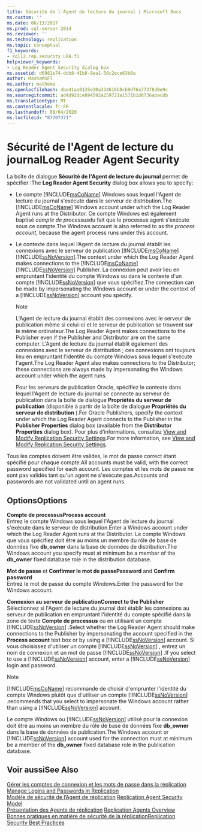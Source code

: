 ```yaml
---
title: Sécurité de l’Agent de lecture du journal | Microsoft Docs
ms.custom: ''
ms.date: 06/13/2017
ms.prod: sql-server-2014
ms.reviewer: ''
ms.technology: replication
ms.topic: conceptual
f1_keywords:
- sql12.rep.security.LRA.f1
helpviewer_keywords:
- Log Reader Agent Security dialog box
ms.assetid: d6981e74-ddb8-41b8-9ea1-56c2ece63b8a
author: MashaMSFT
ms.author: mathoma
ms.openlocfilehash: 4be41aa9135e20a334616b9cb9d76a773f8d0e9c
ms.sourcegitcommit: ad4d92dce894592a259721a1571b1d8736abacdb
ms.translationtype: MT
ms.contentlocale: fr-FR
ms.lasthandoff: 08/04/2020
ms.locfileid: "87707371"
---
```

# <a name="log-reader-agent-security"></a><span data-ttu-id="4fa28-102">Sécurité de l'Agent de lecture du journal</span><span class="sxs-lookup"><span data-stu-id="4fa28-102">Log Reader Agent Security</span></span>
  <span data-ttu-id="4fa28-103">La boîte de dialogue **Sécurité de l'Agent de lecture du journal** permet de spécifier :</span><span class="sxs-lookup"><span data-stu-id="4fa28-103">The **Log Reader Agent Security** dialog box allows you to specify:</span></span>  
  
-   <span data-ttu-id="4fa28-104">Le compte [!INCLUDE[msCoName](../../includes/msconame-md.md)] Windows sous lequel l'Agent de lecture du journal s'exécute dans le serveur de distribution.</span><span class="sxs-lookup"><span data-stu-id="4fa28-104">The [!INCLUDE[msCoName](../../includes/msconame-md.md)] Windows account under which the Log Reader Agent runs at the Distributor.</span></span> <span data-ttu-id="4fa28-105">Ce compte Windows est également baptisé *compte de processus*du fait que le processus agent s'exécute sous ce compte.</span><span class="sxs-lookup"><span data-stu-id="4fa28-105">The Windows account is also referred to as the *process account*, because the agent process runs under this account.</span></span>  
  
-   <span data-ttu-id="4fa28-106">Le contexte dans lequel l’Agent de lecture du journal établit les connexions avec le serveur de publication [!INCLUDE[msCoName](../../includes/msconame-md.md)] [!INCLUDE[ssNoVersion](../../includes/ssnoversion-md.md)].</span><span class="sxs-lookup"><span data-stu-id="4fa28-106">The context under which the Log Reader Agent makes connections to the [!INCLUDE[msCoName](../../includes/msconame-md.md)] [!INCLUDE[ssNoVersion](../../includes/ssnoversion-md.md)] Publisher.</span></span> <span data-ttu-id="4fa28-107">La connexion peut avoir lieu en empruntant l'identité du compte Windows ou dans le contexte d'un compte [!INCLUDE[ssNoVersion](../../includes/ssnoversion-md.md)] que vous spécifiez.</span><span class="sxs-lookup"><span data-stu-id="4fa28-107">The connection can be made by impersonating the Windows account or under the context of a [!INCLUDE[ssNoVersion](../../includes/ssnoversion-md.md)] account you specify.</span></span>  
  
    > [!NOTE]  
    >  <span data-ttu-id="4fa28-108">L'Agent de lecture du journal établit des connexions avec le serveur de publication même si celui-ci et le serveur de publication se trouvent sur le même ordinateur.</span><span class="sxs-lookup"><span data-stu-id="4fa28-108">The Log Reader Agent makes connections to the Publisher even if the Publisher and Distributor are on the same computer.</span></span> <span data-ttu-id="4fa28-109">L'Agent de lecture du journal établit également des connexions avec le serveur de distribution ; ces connexions ont toujours lieu en empruntant l'identité du compte Windows sous lequel s'exécute l'agent.</span><span class="sxs-lookup"><span data-stu-id="4fa28-109">The Log Reader Agent also makes connections to the Distributor; these connections are always made by impersonating the Windows account under which the agent runs.</span></span>  
  
     <span data-ttu-id="4fa28-110">Pour les serveurs de publication Oracle, spécifiez le contexte dans lequel l'Agent de lecture du journal se connecte au serveur de publication dans la boîte de dialogue **Propriétés du serveur de publication** (disponible à partir de la boîte de dialogue **Propriétés du serveur de distribution** ).</span><span class="sxs-lookup"><span data-stu-id="4fa28-110">For Oracle Publishers, specify the context under which the Log Reader Agent connects to the Publisher in the **Publisher Properties** dialog box (available from the **Distributor Properties** dialog box).</span></span> <span data-ttu-id="4fa28-111">Pour plus d’informations, consultez [View and Modify Replication Security Settings](security/view-and-modify-replication-security-settings.md).</span><span class="sxs-lookup"><span data-stu-id="4fa28-111">For more information, see [View and Modify Replication Security Settings](security/view-and-modify-replication-security-settings.md).</span></span>  
  
 <span data-ttu-id="4fa28-112">Tous les comptes doivent être valides, le mot de passe correct étant spécifié pour chaque compte.</span><span class="sxs-lookup"><span data-stu-id="4fa28-112">All accounts must be valid, with the correct password specified for each account.</span></span> <span data-ttu-id="4fa28-113">Les comptes et les mots de passe ne sont pas validés tant qu'un agent ne s'exécute pas.</span><span class="sxs-lookup"><span data-stu-id="4fa28-113">Accounts and passwords are not validated until an agent runs.</span></span>  
  
## <a name="options"></a><span data-ttu-id="4fa28-114">Options</span><span class="sxs-lookup"><span data-stu-id="4fa28-114">Options</span></span>  
 <span data-ttu-id="4fa28-115">**Compte de processus**</span><span class="sxs-lookup"><span data-stu-id="4fa28-115">**Process account**</span></span>  
 <span data-ttu-id="4fa28-116">Entrez le compte Windows sous lequel l'Agent de lecture du journal s'exécute dans le serveur de distribution.</span><span class="sxs-lookup"><span data-stu-id="4fa28-116">Enter a Windows account under which the Log Reader Agent runs at the Distributor.</span></span> <span data-ttu-id="4fa28-117">Le compte Windows que vous spécifiez doit être au moins un membre du rôle de base de données fixe **db_owner** dans la base de données de distribution.</span><span class="sxs-lookup"><span data-stu-id="4fa28-117">The Windows account you specify must at minimum be a member of the **db_owner** fixed database role in the distribution database.</span></span>  
  
 <span data-ttu-id="4fa28-118">**Mot de passe** et **Confirmer le mot de passe**</span><span class="sxs-lookup"><span data-stu-id="4fa28-118">**Password** and **Confirm password**</span></span>  
 <span data-ttu-id="4fa28-119">Entrez le mot de passe du compte Windows.</span><span class="sxs-lookup"><span data-stu-id="4fa28-119">Enter the password for the Windows account.</span></span>  
  
 <span data-ttu-id="4fa28-120">**Connexion au serveur de publication**</span><span class="sxs-lookup"><span data-stu-id="4fa28-120">**Connect to the Publisher**</span></span>  
 <span data-ttu-id="4fa28-121">Sélectionnez si l'Agent de lecture du journal doit établir les connexions au serveur de publication en empruntant l'identité du compte spécifié dans la zone de texte **Compte de processus** ou en utilisant un compte [!INCLUDE[ssNoVersion](../../includes/ssnoversion-md.md)] .</span><span class="sxs-lookup"><span data-stu-id="4fa28-121">Select whether the Log Reader Agent should make connections to the Publisher by impersonating the account specified in the **Process account** text box or by using a [!INCLUDE[ssNoVersion](../../includes/ssnoversion-md.md)] account.</span></span> <span data-ttu-id="4fa28-122">Si vous choisissez d'utiliser un compte [!INCLUDE[ssNoVersion](../../includes/ssnoversion-md.md)] , entrez un nom de connexion et un mot de passe [!INCLUDE[ssNoVersion](../../includes/ssnoversion-md.md)] .</span><span class="sxs-lookup"><span data-stu-id="4fa28-122">If you select to use a [!INCLUDE[ssNoVersion](../../includes/ssnoversion-md.md)] account, enter a [!INCLUDE[ssNoVersion](../../includes/ssnoversion-md.md)] login and password.</span></span>  
  
> [!NOTE]  
>  [!INCLUDE[msCoName](../../includes/msconame-md.md)] <span data-ttu-id="4fa28-123">recommande de choisir d'emprunter l'identité du compte Windows plutôt que d'utiliser un compte [!INCLUDE[ssNoVersion](../../includes/ssnoversion-md.md)] .</span><span class="sxs-lookup"><span data-stu-id="4fa28-123">recommends that you select to impersonate the Windows account rather than using a [!INCLUDE[ssNoVersion](../../includes/ssnoversion-md.md)] account.</span></span>  
  
 <span data-ttu-id="4fa28-124">Le compte Windows ou [!INCLUDE[ssNoVersion](../../includes/ssnoversion-md.md)] utilisé pour la connexion doit être au moins un membre du rôle de base de données fixe **db_owner** dans la base de données de publication.</span><span class="sxs-lookup"><span data-stu-id="4fa28-124">The Windows account or [!INCLUDE[ssNoVersion](../../includes/ssnoversion-md.md)] account used for the connection must at minimum be a member of the **db_owner** fixed database role in the publication database.</span></span>  
  
## <a name="see-also"></a><span data-ttu-id="4fa28-125">Voir aussi</span><span class="sxs-lookup"><span data-stu-id="4fa28-125">See Also</span></span>  
 <span data-ttu-id="4fa28-126">[Gérer les comptes de connexion et les mots de passe dans la réplication](security/identity-and-access-control-replication.md#manage-logins-and-passwords-in-replication) </span><span class="sxs-lookup"><span data-stu-id="4fa28-126">[Manage Logins and Passwords in Replication](security/identity-and-access-control-replication.md#manage-logins-and-passwords-in-replication) </span></span>  
 <span data-ttu-id="4fa28-127">[Modèle de sécurité de l’Agent de réplication](security/replication-agent-security-model.md) </span><span class="sxs-lookup"><span data-stu-id="4fa28-127">[Replication Agent Security Model](security/replication-agent-security-model.md) </span></span>  
 <span data-ttu-id="4fa28-128">[Présentation des Agents de réplication](agents/replication-agents-overview.md) </span><span class="sxs-lookup"><span data-stu-id="4fa28-128">[Replication Agents Overview](agents/replication-agents-overview.md) </span></span>  
 [<span data-ttu-id="4fa28-129">Bonnes pratiques en matière de sécurité de la réplication</span><span class="sxs-lookup"><span data-stu-id="4fa28-129">Replication Security Best Practices</span></span>](security/replication-security-best-practices.md)  
  
  
